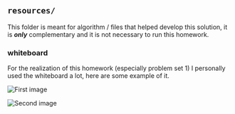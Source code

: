## `resources/`
This folder is meant for algorithm / files that helped develop this solution, it is **_only_** complementary and it is not necessary to run this homework. 

### whiteboard

For the realization of this homework (especially problem set 1) I personally used the whiteboard a lot, here are some example of it. 

![First image ](IMG_7633.png)

![Second image](IMG_7634.png)